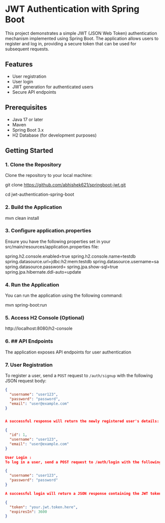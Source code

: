 # JWT Authentication with Spring Boot

This project demonstrates a simple JWT (JSON Web Token) authentication mechanism implemented using Spring Boot. The application allows users to register and log in, providing a secure token that can be used for subsequent requests.

## Features

- User registration
- User login
- JWT generation for authenticated users
- Secure API endpoints

## Prerequisites

- Java 17 or later
- Maven
- Spring Boot 3.x
- H2 Database (for development purposes)

## Getting Started

### 1. Clone the Repository

Clone the repository to your local machine:

git clone https://github.com/abhishek621/springboot-jwt.git

cd jwt-authentication-spring-boot

### 2. Build the Application

mvn clean install

### 3. Configure application.properties

Ensure you have the following properties set in your src/main/resources/application.properties file:

spring.h2.console.enabled=true
spring.h2.console.name=testdb
spring.datasource.url=jdbc:h2:mem:testdb
spring.datasource.username=sa
spring.datasource.password=
spring.jpa.show-sql=true
spring.jpa.hibernate.ddl-auto=update

### 4. Run the Application

You can run the application using the following command:

mvn spring-boot:run 

### 5. Access H2 Console (Optional)

http://localhost:8080/h2-console

### 6. ## API Endpoints

The application exposes API endpoints for user authentication

### 7. User Registration

To register a user, send a `POST` request to `/auth/signup` with the following JSON request body:

```json
{
  "username": "user123",
  "password": "password",
  "email": "user@example.com"
}


A successful response will return the newly registered user's details:

{
  "id": 1,
  "username": "user123",
  "email": "user@example.com"
}

User Login : 
To log in a user, send a POST request to /auth/login with the following JSON request body:

{
  "username": "user123",
  "password": "password"
}

A successful login will return a JSON response containing the JWT token and its expiration time:

{
  "token": "your.jwt.token.here",
  "expiresIn": 3600
}